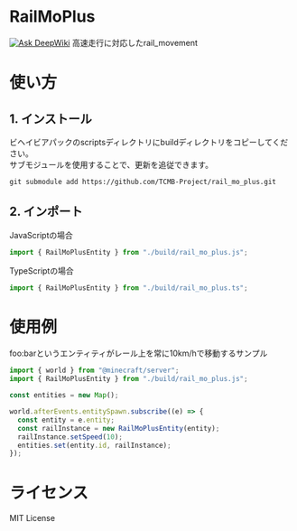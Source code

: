 # RailMoPlus
[![Ask DeepWiki](https://deepwiki.com/badge.svg)](https://deepwiki.com/TCMB-Project/rail_mo_plus)
高速走行に対応したrail_movement

# 使い方
## 1. インストール
ビヘイビアパックのscriptsディレクトリにbuildディレクトリをコピーしてください。  
サブモジュールを使用することで、更新を追従できます。
```shell
git submodule add https://github.com/TCMB-Project/rail_mo_plus.git
```
## 2. インポート
JavaScriptの場合
```javascript
import { RailMoPlusEntity } from "./build/rail_mo_plus.js";
```
TypeScriptの場合
```typescript
import { RailMoPlusEntity } from "./build/rail_mo_plus.ts";
```

# 使用例
foo:barというエンティティがレール上を常に10km/hで移動するサンプル
```javascript
import { world } from "@minecraft/server";
import { RailMoPlusEntity } from "./build/rail_mo_plus.js";

const entities = new Map();

world.afterEvents.entitySpawn.subscribe((e) => {
  const entity = e.entity;
  const railInstance = new RailMoPlusEntity(entity);
  railInstance.setSpeed(10);
  entities.set(entity.id, railInstance);
});
```

# ライセンス
MIT License